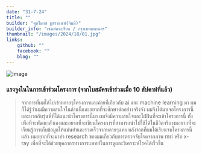 ```yaml
---
date: "31-7-24"
title: ""
builder: "ศุภโมกข์ ธูสรานนท์(จิมมี่)"
builder_info: "เซนต์คาเบรียล / กรุงเทพมหานคร"
thumbnail: "/images/2024/18/01.jpg"
links:
	github: ""
	facebook: ""
	blog: ""
---
```


![image](/images/2024/18/01.jpg)



### แรงจูงในในการเข้าร่วมโครงการ (จากใบสมัครเข้าร่วมเมื่อ 10 สัปดาห์ที่แล้ว)

> จากการที่ผมได้ไปเข้าหลายๆโครงการและค่ายที่เกียวกับ ai และ machine learning มา ผมก็ได้รู้ว่าผมมีความสนใจในด้านนี้และอยากที่จะศึกษาต่ออย่างจริงจัง ผมจึงได้มาเจอโครงการนี้และบวกกับรุ่นพี่ที่ได้แนะนำโครงการนี้มา ผมจึงมีความสนใจและใฝ่ฝันที่จะเข้าโครงการนี้ ทั้งเพือที่จะพัฒนาตัวเองและอยากที่จะเขียนโครงการที่สามารถนำไปใช้ได้ในชีวิตจริง ผมอยากที่จะเรียนรู้การเก็บข้อมูลให้แม่นยำและรวดเร็วจากหลายๆแห่ง หลังจากที่ผมได้เรียนจบโครงการนี้แล้ว ผมอยากที่จะมาทำ research ของผมเกี่ยวกับการตรวจจับโรคจากภาพ mri หรือ x-ray เพื่อที่จะได้ช่วยบุคลากรทางการแพทย์ในการดูและวิเคราะห์โรคได้เร็วขึ้น
    